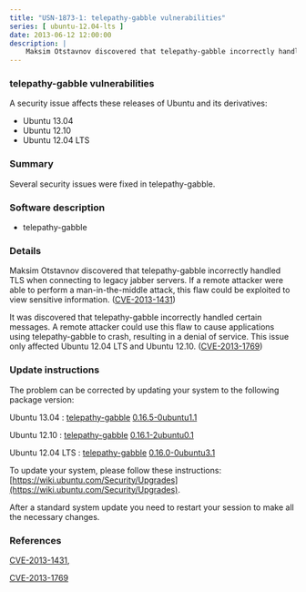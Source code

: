 ```yaml
---
title: "USN-1873-1: telepathy-gabble vulnerabilities"
series: [ ubuntu-12.04-lts ]
date: 2013-06-12 12:00:00
description: |
    Maksim Otstavnov discovered that telepathy-gabble incorrectly handled TLS when connecting to legacy jabber servers. If a remote attacker were able to perform a man-in-the-middle attack, this flaw could be exploited to view sensitive information. ([CVE-2013-1431](http://people.ubuntu.com/~ubuntu-security/cve/CVE-2013-1431))
--- 
```

 
### telepathy-gabble vulnerabilities

A security issue affects these releases of Ubuntu and its derivatives:

* Ubuntu 13.04
* Ubuntu 12.10
* Ubuntu 12.04 LTS

### Summary

Several security issues were fixed in telepathy-gabble. 

### Software description

* telepathy-gabble 

### Details

Maksim Otstavnov discovered that telepathy-gabble incorrectly handled TLS when connecting to legacy jabber servers. If a remote attacker were able to perform a man-in-the-middle attack, this flaw could be exploited to view sensitive information. ([CVE-2013-1431](http://people.ubuntu.com/~ubuntu-security/cve/CVE-2013-1431))

It was discovered that telepathy-gabble incorrectly handled certain messages. A remote attacker could use this flaw to cause applications using telepathy-gabble to crash, resulting in a denial of service. This issue only affected Ubuntu 12.04 LTS and Ubuntu 12.10. ([CVE-2013-1769](http://people.ubuntu.com/~ubuntu-security/cve/CVE-2013-1769)) 

### Update instructions

The problem can be corrected by updating your system to the following package version:

Ubuntu 13.04
 : [telepathy-gabble](https://launchpad.net/ubuntu/+source/telepathy-gabble) <span> [0.16.5-0ubuntu1.1](https://launchpad.net/ubuntu/+source/telepathy-gabble/0.16.5-0ubuntu1.1) </span> 

Ubuntu 12.10
 : [telepathy-gabble](https://launchpad.net/ubuntu/+source/telepathy-gabble) <span> [0.16.1-2ubuntu0.1](https://launchpad.net/ubuntu/+source/telepathy-gabble/0.16.1-2ubuntu0.1) </span> 

Ubuntu 12.04 LTS
 : [telepathy-gabble](https://launchpad.net/ubuntu/+source/telepathy-gabble) <span> [0.16.0-0ubuntu3.1](https://launchpad.net/ubuntu/+source/telepathy-gabble/0.16.0-0ubuntu3.1) </span> 

To update your system, please follow these instructions: [https://wiki.ubuntu.com/Security/Upgrades](https://wiki.ubuntu.com/Security/Upgrades).

After a standard system update you need to restart your session to make all the necessary changes. 

### References

 [CVE-2013-1431](http://people.ubuntu.com/~ubuntu-security/cve/CVE-2013-1431), 

 [CVE-2013-1769](http://people.ubuntu.com/~ubuntu-security/cve/CVE-2013-1769)
 
